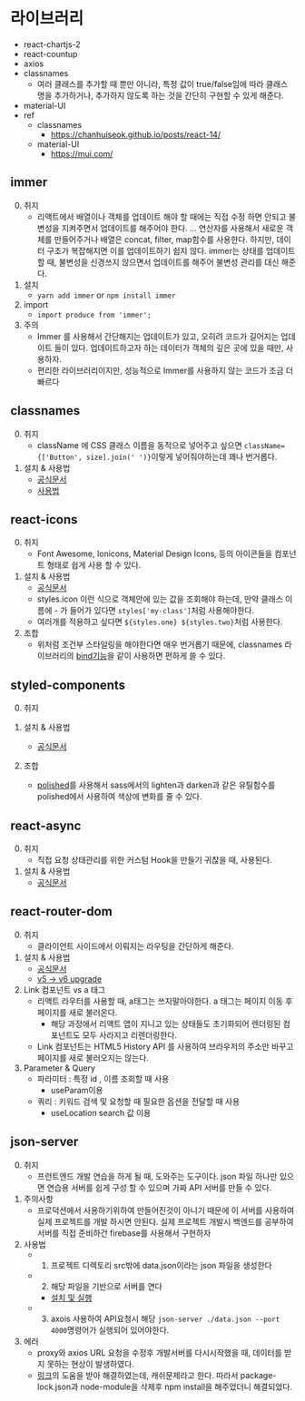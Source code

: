 # 라이브러리

- react-chartjs-2
- react-countup
- axios
- classnames
    - 여러 클래스를 추가할 때 뿐만 아니라, 특정 값이 true/false임에 따라 클래스 명을 추가하거나, 추가하지 않도록 하는 것을 간단히 구현할 수 있게 해준다.
- material-UI
- ref
    - classnames
        - https://chanhuiseok.github.io/posts/react-14/
    - material-UI
        - https://mui.com/

## immer
0. 취지
    - 리액트에서 배열이나 객체를 업데이트 해야 할 때에는 직접 수정 하면 안되고 불변성을 지켜주면서 업데이트를 해주어야 한다.  ... 연산자를 사용해서 새로운 객체를 만들어주거나 배열은 concat, filter, map함수를 사용한다. 하지만, 데이터 구조가 복잡해지면 이를 업데이트하기 쉽지 않다. immer는 상태를 업데이트 할 때, 불변성을 신경쓰지 않으면서 업데이트를 해주어 불변성 관리를 대신 해준다.
1. 설치
    - ``yarn add immer`` or ``npm install immer``
2. import
    - ``import produce from 'immer';``
3. 주의
    - Immer 를 사용해서 간단해지는 업데이트가 있고, 오히려 코드가 길어지는 업데이트 들이 있다. 업데이트하고자 하는 데이터가 객체의 깊은 곳에 있을 때만, 사용하자.
    - 편리한 라이브러리이지만, 성능적으로 Immer를 사용하지 않는 코드가 조금 더 빠르다

## classnames
0. 취지
    - className 에 CSS 클래스 이름을 동적으로 넣어주고 싶으면 ``className={['Button', size].join(' ')}``이렇게 넣어줘야하는데 꽤나 번거롭다.
1. 설치 & 사용법
    - [공식문서](https://github.com/JedWatson/classnames#classnames)
    - [사용법](https://github.com/JedWatson/classnames#usage)

## react-icons
0. 취지
    - Font Awesome, Ionicons, Material Design Icons, 등의 아이콘들을 컴포넌트 형태로 쉽게 사용 할 수 있다.
1. 설치 & 사용법
    - [공식문서](https://react-icons.github.io/react-icons/#/)
    - styles.icon 이런 식으로 객체안에 있는 값을 조회해야 하는데, 만약 클래스 이름에 - 가 들어가 있다면 ``styles['my-class']``처럼 사용해야한다.
    - 여러개를 적용하고 싶다면 ``${styles.one} ${styles.two}``처럼 사용한다.
2. 조합
    - 위처럼 조건부 스타일링을 해야한다면 매우 번거롭기 때문에, classnames 라이브러리의 [bind기능](https://github.com/JedWatson/classnames#alternate-bind-version-for-css-modules)을 같이 사용하면 편하게 쓸 수 있다.

## styled-components
0. 취지

1. 설치 & 사용법
    - [공식문서](https://styled-components.com/docs/basics#installation)

2. 조합
    - [polished](https://polished.js.org/docs/)를 사용해서 sass에서의 lighten과 darken과 같은 유틸함수를 polished에서 사용하여 색상에 변화를 줄 수 있다.
    
## react-async
0. 취지
    - 직접 요청 상태관리를 위한 커스텀 Hook을 만들기 귀찮을 때, 사용된다.
1. 설치 & 사용법
    - [공식문서](https://docs.react-async.com/getting-started/installation)

## react-router-dom
0. 취지
    - 클라이언트 사이드에서 이뤄지는 라우팅을 간단하게 해준다.
1. 설치 & 사용법
    - [공식문서](https://reactrouter.com/docs/en/v6/getting-started/installation)
    - [v5 -> v6 upgrade](https://kyung-a.tistory.com/36)
2. Link 컴포넌트 vs a 태그
    - 리액트 라우터를 사용할 때, a태그는 쓰지말아야한다. a 태그는 페이지 이동 후 페이지를 새로 불러온다.
        - 해당 과정에서 리액트 앱이 지니고 있는 상태들도 초기화되어 렌더링된 컴포넌트도 모두 사라지고 리렌더링한다.
    - Link 컴포넌트는  HTML5 History API 를 사용하여 브라우저의 주소만 바꾸고 페이지를 새로 불러오지는 않는다.
3.  Parameter & Query
    - 파라미터 : 특정 id , 이름 조회할 때 사용
        - useParam이용
    - 쿼리 : 키워드 검색 및 요청할 때 필요한 옵션을 전달할 때 사용
        - useLocation search 값 이용

## json-server
0. 취지
    - 프런트엔드 개발 연습을 하게 될 때, 도와주는 도구이다. json 파일 하나만 있으면 연습용 서버를 쉽게 구성 할 수 있으며 가짜 API 서버를 만들 수 있다.
1. 주의사항
    - 프로덕션에서 사용하기위하여 만들어진것이 아니기 때문에 이 서버를 사용하여 실제 프로젝트를 개발 하시면 안된다. 실제 프로젝트 개발시 백엔드를 공부하여 서버를 직접 준비하건 firebase를 사용해서 구현하자
2. 사용법
    - 1. 프로젝트 디렉토리 src밖에 data.json이라는 json 파일을 생성한다
    - 2. 해당 파일을 기반으로 서버를 연다
        - [설치 및 실행](https://www.npmjs.com/package/json-server)
    - 3. axois 사용하여 API요청시 해당 ``json-server ./data.json --port 4000``명령어가 실행되어 있어야한다.
4. 에러
    - proxy와 axios URL 요청을 수정후 개발서버를 다시시작했을 때, 데이터를 받지 못하는 현상이 발생하였다.
    - [링크](https://stackoverflow.com/questions/48291950/proxy-not-working-for-react-and-node)의 도움을 받아 해결하였는데, 캐쉬문제라고 한다. 따라서 package-lock.json과 node-module을 삭제후 npm install을 해주었더니 해결되었다.